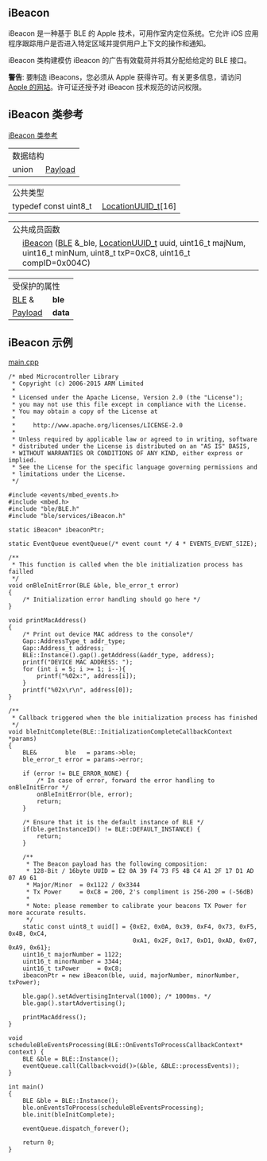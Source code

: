## iBeacon
iBeacon 是一种基于 BLE 的 Apple 技术，可用作室内定位系统。它允许 iOS 应用程序跟踪用户是否进入特定区域并提供用户上下文的操作和通知。

iBeacon 类构建模仿 iBeacon 的广告有效载荷并将其分配给给定的 BLE 接口。

**警告**: 要制造 iBeacons，您必须从 Apple 获得许可。有关更多信息，请访问 [Apple 的网站](https://developer.apple.com/ibeacon/)。许可证还授予对 iBeacon 技术规范的访问权限。

## iBeacon 类参考
[iBeacon 类参考](http://os.mbed.com/docs/v5.9/mbed-os-api-doxy/classi_beacon.html)

<table><tbody><tr><td colspan="2">数据结构</td>
		</tr><tr><td style="vertical-align:top;">union &nbsp;</td>
			<td style="vertical-align:bottom;"><a href="http://os.mbed.com/docs/v5.9/mbed-os-api-doxy/unioni_beacon_1_1_payload.html" rel="nofollow" target="_blank">Payload</a></td>
		</tr></tbody></table>
<table><tbody><tr><td colspan="2">公共类型</td>
		</tr><tr><td style="vertical-align:top;">typedef const uint8_t&nbsp;</td>
			<td style="vertical-align:bottom;"><a href="http://os.mbed.com/docs/v5.9/mbed-os-api-doxy/classi_beacon.html#aaddf66b28c749992ee6b0ceb7799e1b0" rel="nofollow" target="_blank">LocationUUID_t</a>[16]</td>
		</tr></tbody></table>
<table><tbody><tr><td colspan="2">公共成员函数</td>
		</tr><tr><td style="vertical-align:top;">&nbsp;</td>
			<td style="vertical-align:bottom;"><a href="http://os.mbed.com/docs/v5.9/mbed-os-api-doxy/classi_beacon.html#a33f8eb5b866fad6dbc066d9c6b231083" rel="nofollow" target="_blank">iBeacon</a> (<a href="http://os.mbed.com/docs/v5.9/mbed-os-api-doxy/class_b_l_e.html" rel="nofollow" target="_blank">BLE</a> &amp;_ble, <a href="http://os.mbed.com/docs/v5.9/mbed-os-api-doxy/classi_beacon.html#aaddf66b28c749992ee6b0ceb7799e1b0" rel="nofollow" target="_blank">LocationUUID_t</a> uuid, uint16_t majNum, uint16_t minNum, uint8_t txP=0xC8, uint16_t compID=0x004C)</td>
		</tr></tbody></table>
<table><tbody><tr><td colspan="2">受保护的属性</td>
		</tr><tr><td style="vertical-align:top;"><a id="a093758d4bb3db703b89edf8b3e79d5fe" target="_blank"></a> <a href="http://os.mbed.com/docs/v5.9/mbed-os-api-doxy/class_b_l_e.html" rel="nofollow" target="_blank">BLE</a> &amp;&nbsp;</td>
			<td style="vertical-align:bottom;"><strong>ble</strong></td>
		</tr><tr><td style="vertical-align:top;"><a id="aeb504a040a7830497c23ab6d0061b221" target="_blank"></a> <a href="http://os.mbed.com/docs/v5.9/mbed-os-api-doxy/unioni_beacon_1_1_payload.html" rel="nofollow" target="_blank">Payload</a>&nbsp;</td>
			<td style="vertical-align:bottom;"><strong>data</strong></td>
		</tr></tbody></table>

## iBeacon 示例
[main.cpp](https://os.mbed.com/teams/mbed-os-examples/code/mbed-os-example-ble-Beacon/file/863f3fea9978/source/main.cpp)   
```
/* mbed Microcontroller Library
 * Copyright (c) 2006-2015 ARM Limited
 *
 * Licensed under the Apache License, Version 2.0 (the "License");
 * you may not use this file except in compliance with the License.
 * You may obtain a copy of the License at
 *
 *     http://www.apache.org/licenses/LICENSE-2.0
 *
 * Unless required by applicable law or agreed to in writing, software
 * distributed under the License is distributed on an "AS IS" BASIS,
 * WITHOUT WARRANTIES OR CONDITIONS OF ANY KIND, either express or implied.
 * See the License for the specific language governing permissions and
 * limitations under the License.
 */
 
#include <events/mbed_events.h>
#include <mbed.h>
#include "ble/BLE.h"
#include "ble/services/iBeacon.h"
 
static iBeacon* ibeaconPtr;
 
static EventQueue eventQueue(/* event count */ 4 * EVENTS_EVENT_SIZE);
 
/**
 * This function is called when the ble initialization process has failled
 */
void onBleInitError(BLE &ble, ble_error_t error)
{
    /* Initialization error handling should go here */
}
 
void printMacAddress()
{
    /* Print out device MAC address to the console*/
    Gap::AddressType_t addr_type;
    Gap::Address_t address;
    BLE::Instance().gap().getAddress(&addr_type, address);
    printf("DEVICE MAC ADDRESS: ");
    for (int i = 5; i >= 1; i--){
        printf("%02x:", address[i]);
    }
    printf("%02x\r\n", address[0]);
}
 
/**
 * Callback triggered when the ble initialization process has finished
 */
void bleInitComplete(BLE::InitializationCompleteCallbackContext *params)
{
    BLE&        ble   = params->ble;
    ble_error_t error = params->error;
 
    if (error != BLE_ERROR_NONE) {
        /* In case of error, forward the error handling to onBleInitError */
        onBleInitError(ble, error);
        return;
    }
 
    /* Ensure that it is the default instance of BLE */
    if(ble.getInstanceID() != BLE::DEFAULT_INSTANCE) {
        return;
    }
 
    /**
     * The Beacon payload has the following composition:
     * 128-Bit / 16byte UUID = E2 0A 39 F4 73 F5 4B C4 A1 2F 17 D1 AD 07 A9 61
     * Major/Minor  = 0x1122 / 0x3344
     * Tx Power     = 0xC8 = 200, 2's compliment is 256-200 = (-56dB)
     *
     * Note: please remember to calibrate your beacons TX Power for more accurate results.
     */
    static const uint8_t uuid[] = {0xE2, 0x0A, 0x39, 0xF4, 0x73, 0xF5, 0x4B, 0xC4,
                                   0xA1, 0x2F, 0x17, 0xD1, 0xAD, 0x07, 0xA9, 0x61};
    uint16_t majorNumber = 1122;
    uint16_t minorNumber = 3344;
    uint16_t txPower     = 0xC8;
    ibeaconPtr = new iBeacon(ble, uuid, majorNumber, minorNumber, txPower);
 
    ble.gap().setAdvertisingInterval(1000); /* 1000ms. */
    ble.gap().startAdvertising();
 
    printMacAddress();
}
 
void scheduleBleEventsProcessing(BLE::OnEventsToProcessCallbackContext* context) {
    BLE &ble = BLE::Instance();
    eventQueue.call(Callback<void()>(&ble, &BLE::processEvents));
}
 
int main()
{
    BLE &ble = BLE::Instance();
    ble.onEventsToProcess(scheduleBleEventsProcessing);
    ble.init(bleInitComplete);
 
    eventQueue.dispatch_forever();
 
    return 0;
}
```